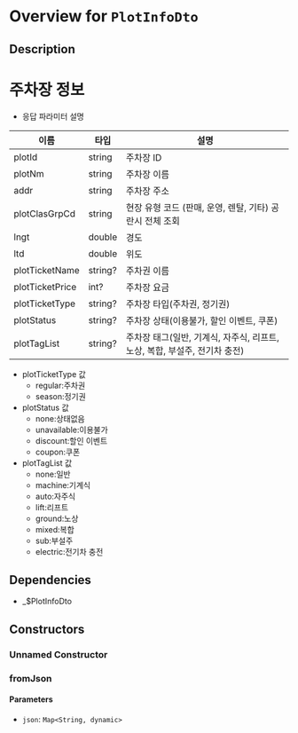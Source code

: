 # Overview for `PlotInfoDto`

## Description

# 주차장 정보

 - 응답 파라미터 설명

  |이름|타입|설명|
  |-|-|-|
  |plotId|string|주차장 ID|
  |plotNm|string|주차장 이름|
  |addr|string|주차장 주소|
  |plotClasGrpCd|string|현장 유형 코드 (판매, 운영, 렌탈, 기타) 공란시 전체 조회|
  |lngt|double|경도|
  |ltd|double|위도|
  |plotTicketName|string?|주차권 이름|
  |plotTicketPrice|int?|주차장 요금|
  |plotTicketType|string?|주차장 타입(주차권, 정기권)|
  |plotStatus|string?|주차장 상태(이용불가, 할인 이벤트, 쿠폰)|
  |plotTagList|string?|주차장 태그(일반, 기계식, 자주식, 리프트, 노상, 복합, 부설주, 전기차 충전)|

 - plotTicketType 값
    - regular:주차권
    - season:정기권
 - plotStatus 값
    - none:상태없음
    - unavailable:이용불가
    - discount:할인 이벤트
    - coupon:쿠폰
 - plotTagList 값
    - none:일반
    - machine:기계식
    - auto:자주식
    - lift:리프트
    - ground:노상
    - mixed:복합
    - sub:부설주
    - electric:전기차 충전

## Dependencies

- _$PlotInfoDto

## Constructors

### Unnamed Constructor


### fromJson


#### Parameters

- `json`: `Map<String, dynamic>`
